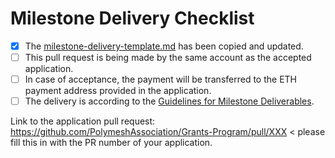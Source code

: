 # Milestone Delivery Checklist

- [x] The [milestone-delivery-template.md](https://github.com/PolymeshAssociation/Grants-Milestone-Delivery/blob/master/deliveries/milestone-delivery-template.md) has been copied and updated.
- [ ] This pull request is being made by the same account as the accepted application.
- [ ] In case of acceptance, the payment will be transferred to the ETH payment address provided in the application.
- [ ] The delivery is according to the [Guidelines for Milestone Deliverables](https://github.com/PolymeshAssociation/Grants-Milestone-Delivery/blob/master/docs/milestone-deliverables-guidelines.md).

Link to the application pull request: https://github.com/PolymeshAssociation/Grants-Program/pull/XXX < please fill this in with the PR number of your application.
